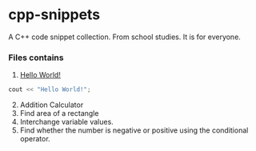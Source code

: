 # cpp-snippets
A C++ code snippet collection. From school studies. It is for everyone.
### Files contains
1. [Hello World!](https://github.com/dcdunkan/cpp-snippets/blob/main/001%20hello-world.cpp)
``` cpp
cout << "Hello World!";
```
2. Addition Calculator 
3. Find area of a rectangle
4. Interchange variable values.
5. Find whether the number is negative or positive using the conditional operator.
